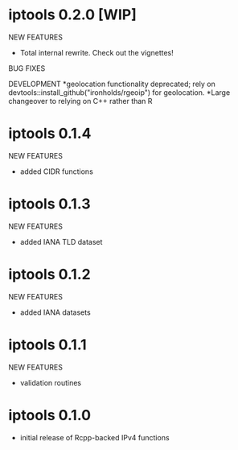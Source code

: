 iptools 0.2.0 [WIP]
=============
NEW FEATURES
* Total internal rewrite. Check out the vignettes!

BUG FIXES

DEVELOPMENT
*geolocation functionality deprecated; rely on devtools::install_github("ironholds/rgeoip") for geolocation.
*Large changeover to relying on C++ rather than R

iptools 0.1.4
=============

NEW FEATURES
* added CIDR functions

iptools 0.1.3
=============

NEW FEATURES
* added IANA TLD dataset

iptools 0.1.2
=============

NEW FEATURES
* added IANA datasets

iptools 0.1.1
============
NEW FEATURES
* validation routines

iptools 0.1.0
=============

* initial release of Rcpp-backed IPv4 functions